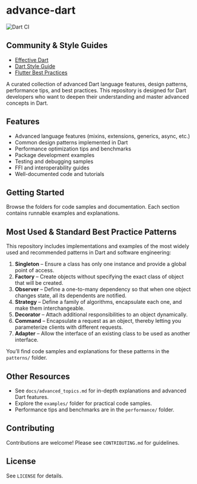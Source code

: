 

# advance-dart

![Dart CI](https://github.com/your-username/advance-dart/actions/workflows/dart.yml/badge.svg)
## Community & Style Guides
- [Effective Dart](https://dart.dev/guides/language/effective-dart)
- [Dart Style Guide](https://dart.dev/guides/language/style)
- [Flutter Best Practices](https://docs.flutter.dev/development/data-and-backend/best-practices)

A curated collection of advanced Dart language features, design patterns, performance tips, and best practices. This repository is designed for Dart developers who want to deepen their understanding and master advanced concepts in Dart.


## Features
- Advanced language features (mixins, extensions, generics, async, etc.)
- Common design patterns implemented in Dart
- Performance optimization tips and benchmarks
- Package development examples
- Testing and debugging samples
- FFI and interoperability guides
- Well-documented code and tutorials


## Getting Started
Browse the folders for code samples and documentation. Each section contains runnable examples and explanations.



## Most Used & Standard Best Practice Patterns
This repository includes implementations and examples of the most widely used and recommended patterns in Dart and software engineering:

1. **Singleton** – Ensure a class has only one instance and provide a global point of access.
2. **Factory** – Create objects without specifying the exact class of object that will be created.
3. **Observer** – Define a one-to-many dependency so that when one object changes state, all its dependents are notified.
4. **Strategy** – Define a family of algorithms, encapsulate each one, and make them interchangeable.
5. **Decorator** – Attach additional responsibilities to an object dynamically.
6. **Command** – Encapsulate a request as an object, thereby letting you parameterize clients with different requests.
7. **Adapter** – Allow the interface of an existing class to be used as another interface.

You’ll find code samples and explanations for these patterns in the `patterns/` folder.

## Other Resources
- See `docs/advanced_topics.md` for in-depth explanations and advanced Dart features.
- Explore the `examples/` folder for practical code samples.
- Performance tips and benchmarks are in the `performance/` folder.

## Contributing
Contributions are welcome! Please see `CONTRIBUTING.md` for guidelines.


## License
See `LICENSE` for details.